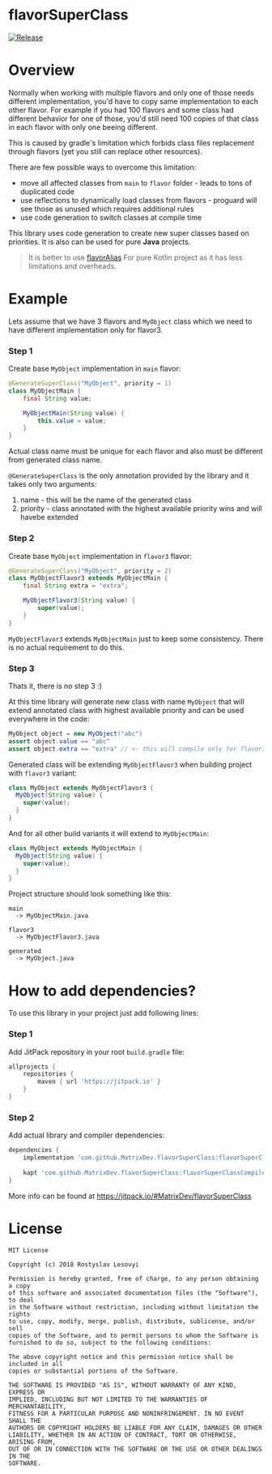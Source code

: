 # flavorSuperClass

[![Release](https://jitpack.io/v/MatrixDev/flavorSuperClass.svg)](https://jitpack.io/#MatrixDev/flavorSuperClass)

# Overview

Normally when working with multiple flavors and only one of those needs different implementation, you'd have to copy same implementation to each other flavor. For example if you had 100 flavors and some class had different behavior for one of those, you'd still need 100 copies of that class in each flavor with only one beeing different.

This is caused by gradle's limitation which forbids class files replacement through flavors (yet you still can replace other resources).

There are few possible ways to overcome this limitation:
- move all affected classes from `main` to `flavor` folder - leads to tons of duplicated code
- use reflections to dynamically load classes from flavors - proguard will see those as unused which requires additional rules
- use code generation to switch classes at compile time

This library uses code generation to create new super classes based on priorities. It is also can be used for pure **Java** projects.

> It is better to use [flavorAlias](https://github.com/MatrixDev/flavorAlias) For pure Kotlin project as it has less limitations and overheads.

# Example

Lets assume that we have 3 flavors and `MyObject` class which we need to have different implementation only for flavor3.

### Step 1

Create base `MyObject` implementation in `main` flavor:

```java
@GenerateSuperClass("MyObject", priority = 1)
class MyObjectMain {
    final String value;

    MyObjectMain(String value) {
        this.value = value;
    }
}
```

Actual class name must be unique for each flavor and also must be different from generated class name.

`@GenerateSuperClass` is the only annotation provided by the library and it takes only two arguments:
1. name - this will be the name of the generated class
2. priority - class annotated with the highest available priority wins and will havebe extended

### Step 2

Create base `MyObject` implementation in `flavor3` flavor:

```java
@GenerateSuperClass("MyObject", priority = 2)
class MyObjectFlavor3 extends MyObjectMain {
    final String extra = "extra";

    MyObjectFlavor3(String value) {
        super(value);
    }
}
```

`MyObjectFlavor3` extends `MyObjectMain` just to keep some consistency. There is no actual requirement to do this.

### Step 3

Thats it, there is no step 3 :)

At this time library will generate new class with name `MyObject` that will extend annotated class with highest available priority and can be used everywhere in the code:

```java
MyObject object = new MyObject("abc")
assert object.value == "abc"
assert object.extra == "extra" // <- this will compile only for flavor3
```

Generated class will be extending `MyObjectFlavor3` when building project with `flavor3` variant:

```java
class MyObject extends MyObjectFlavor3 {
  MyObject(String value) {
    super(value);
  }
}
```

And for all other build variants it will extend to `MyObjectMain`:

```java
class MyObject extends MyObjectMain {
  MyObject(String value) {
    super(value);
  }
}
```

Project structure should look something like this:

```
main
  -> MyObjectMain.java
  
flavor3
  -> MyObjectFlavor3.java

generated
  -> MyObject.java
```

# How to add dependencies?

To use this library in your project just add following lines:

### Step 1

Add JitPack repository in your root `build.gradle` file:

```gradle
allprojects {
    repositories {
        maven { url 'https://jitpack.io' }
    }
}
```

### Step 2

Add actual library and compiler dependencies:

```gradle
dependencies {
    implementation 'com.github.MatrixDev.flavorSuperClass:flavorSuperClassLib:1.0.0'
    
    kapt 'com.github.MatrixDev.flavorSuperClass:flavorSuperClassCompiler:1.0.0'
}
```

More info can be found at https://jitpack.io/#MatrixDev/flavorSuperClass

# License

```
MIT License

Copyright (c) 2018 Rostyslav Lesovyi

Permission is hereby granted, free of charge, to any person obtaining a copy
of this software and associated documentation files (the "Software"), to deal
in the Software without restriction, including without limitation the rights
to use, copy, modify, merge, publish, distribute, sublicense, and/or sell
copies of the Software, and to permit persons to whom the Software is
furnished to do so, subject to the following conditions:

The above copyright notice and this permission notice shall be included in all
copies or substantial portions of the Software.

THE SOFTWARE IS PROVIDED "AS IS", WITHOUT WARRANTY OF ANY KIND, EXPRESS OR
IMPLIED, INCLUDING BUT NOT LIMITED TO THE WARRANTIES OF MERCHANTABILITY,
FITNESS FOR A PARTICULAR PURPOSE AND NONINFRINGEMENT. IN NO EVENT SHALL THE
AUTHORS OR COPYRIGHT HOLDERS BE LIABLE FOR ANY CLAIM, DAMAGES OR OTHER
LIABILITY, WHETHER IN AN ACTION OF CONTRACT, TORT OR OTHERWISE, ARISING FROM,
OUT OF OR IN CONNECTION WITH THE SOFTWARE OR THE USE OR OTHER DEALINGS IN THE
SOFTWARE.
```
